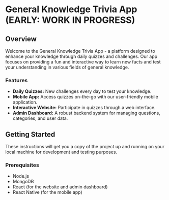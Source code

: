 # General Knowledge Trivia App (EARLY: WORK IN PROGRESS)

## Overview

Welcome to the General Knowledge Trivia App - a platform designed to enhance your knowledge through daily quizzes and challenges. Our app focuses on providing a fun and interactive way to learn new facts and test your understanding in various fields of general knowledge.

### Features

- **Daily Quizzes:** New challenges every day to test your knowledge.
- **Mobile App:** Access quizzes on-the-go with our user-friendly mobile application.
- **Interactive Website:** Participate in quizzes through a web interface.
- **Admin Dashboard:** A robust backend system for managing questions, categories, and user data.

## Getting Started

These instructions will get you a copy of the project up and running on your local machine for development and testing purposes.

### Prerequisites

- Node.js
- MongoDB
- React (for the website and admin dashboard)
- React Native (for the mobile app)
